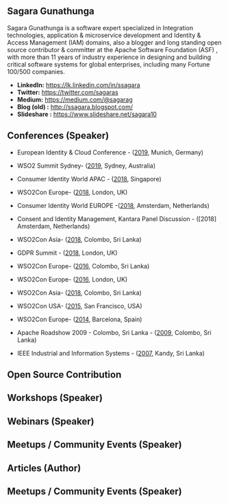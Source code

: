 ## Sagara Gunathunga

Sagara Gunathunga is a software expert specialized in Integration technologies, application & microservice development and Identity &  Access Management (IAM) domains, also a blogger and long standing open source contributor & committer at the Apache Software Foundation (ASF) , with more than 11 years of industry experience in designing and building critical software systems for global enterprises, including many Fortune 100/500 companies. 

* **LinkedIn:** https://lk.linkedin.com/in/ssagara 
* **Twitter:** https://twitter.com/sagaras
* **Medium:** https://medium.com/@sagarag
* **Blog (old) :** http://ssagara.blogspot.com/
* **Slideshare :** https://www.slideshare.net/sagara10

## Conferences (Speaker)

* European Identity & Cloud Conference - ([2019](https://www.kuppingercole.com/events/eic2019/speakers/1880), Munich, Germany)
* WSO2 Summit Sydney- ([2019](https://wso2.com/summit/sydney-2019#Agenda), Sydney, Australia)
* Consumer Identity World APAC - ([2018](https://www.kuppingercole.com/events/ciwapac2018/speakers/1880), Singapore)
* WSO2Con Europe- ([2018](https://eu18.wso2con.com/speakers/), London, UK)
* Consumer Identity World EUROPE -([2018](https://www.kuppingercole.com/events/ciweu2018/speakers/1880), Amsterdam, Netherlands)
* Consent and Identity Management, Kantara Panel Discussion  - ([2018] Amsterdam, Netherlands)

* WSO2Con Asia- ([2018](https://asia18.wso2con.com/speakers/), Colombo, Sri Lanka)
* GDPR Summit - ([2018](https://registration.dataprotectionworldforum.com/EN/gdprsummitapril/GDPR-Roadmap), London, UK)
* WSO2Con Europe- ([2016](https://asia16.wso2con.com/speakers/), Colombo, Sri Lanka)
* WSO2Con Europe- ([2016](https://eu16.wso2con.com/speakers/), London, UK)
* WSO2Con Asia- ([2018](https://asia18.wso2con.com/speakers/), Colombo, Sri Lanka)
* WSO2Con USA- ([2015](https://us15.wso2con.com/speakers/), San Francisco, USA)
* WSO2Con Europe- ([2014](http://eu14.wso2con.com/speakers/), Barcelona, Spain)
* Apache Roadshow 2009 - Colombo, Sri Lanka - ([2009](https://www.slideshare.net/sagara10/wsdl-20-and-apache-woden/), Colombo, Sri Lanka)
* IEEE  Industrial and Information Systems - ([2007](https://ieeexplore.ieee.org/document/45791800), Kandy, Sri Lanka)

## Open Source Contribution 
## Workshops (Speaker)
## Webinars (Speaker)
## Meetups / Community Events (Speaker)
## Articles (Author)
## Meetups / Community Events (Speaker)
